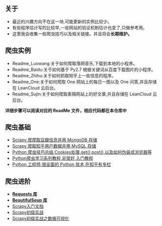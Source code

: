 ## 关于

* 最近的兴趣方向不在这一块,可能更新的实例比较少。
* 有些程序估计写的比较早,一些网站的验证机制估计也变了,只做参考用。
* 这里我会收集一些爬虫技巧以及相关链接。并且将会**长期维护。**

## 爬虫实例

* Readme_Luowang:关于如何爬取落网音乐,下载到本地的小程序。
* Readme_Baidu:关于如何基于 Py2.7 根据关键词从百度下载图片的小程序。
* Readme_Zhihu:关于如何抓取知乎上一些信息的程序。
* Readme_One:关于如何爬取 One 网站上的每日一图以及 One 问答,并且存储在 LeanCloud 云后台。
* Readme_Sujin:关于如何爬取素锦网站上的好文章,并且存储在 LeanCloud 云后台。


**详细步骤可以阅读对应的 ReadMe 文件，相应代码都在本仓库中**


## 爬虫基础

* [Scrapy 爬爬取豆瓣信息并用 MongoDB 存储](http://1992mrwang.blog.51cto.com/3265935/1583539)
* [Scrapy 爬取知乎用户数据并用 MySQL 存储](http://python.jobbole.com/85125/)
* [Python 爬虫技巧总结,Cookies处理,get(),post(),以及如何伪装成浏览器等](http://www.codeceo.com/article/python-spider-skills.html#0-tsina-1-54529-397232819ff9a47a7b7e80a40613cfe1)
* [Python爬虫学习系列教程,非常好,入门教程](http://cuiqingcai.com/1052.html)
* [Python 工程师,很全面的 Python 技术,在知乎有专栏](http://zhuanlan.zhihu.com/xlz-d)

## 爬虫进阶 

* [**Requests 库**](http://cn.python-requests.org/zh_CN/latest/user/quickstart.html)
* [**BeautifulSoup 库**](http://beautifulsoup.readthedocs.io/zh_CN/latest/)
* [Scrapy入门文档](http://scrapy-chs.readthedocs.org/zh_CN/0.24/intro/tutorial.html)
* [Scrapy初级实战](http://www.ituring.com.cn/article/114408)
* [Scrapy初级实战之数据可视化](http://aljun.me/post/9)


